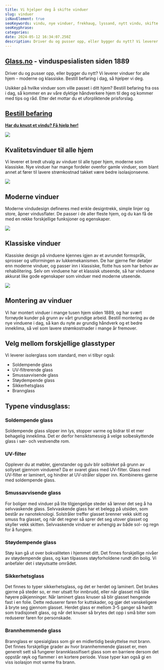 ```yaml
---
title: Vi hjelper deg å skifte vinduer
slug: vinduer
isNavElement: true
seoKeywords: vindu, nye vinduer, frekhaug, lyssand, nytt vindu, skifte vindu, lavere strømkostnad
seoKeyphrase: 
categories: 
date: 2024-05-12 16:34:07.250Z
description: Driver du og pusser opp, eller bygger du nytt? Vi leverer vinduer for alle hjem - moderne og klassiske. Bestill befaring i dag, så hjelper vi deg.
---
```


## [Glass.no](http://Glass.no) - vinduspesialisten siden 1889

Driver du og pusser opp, eller bygger du nytt? Vi leverer vinduer for alle hjem - moderne og klassiske. Bestill befaring i dag, så hjelper vi deg.

Usikker på hvilke vinduer som ville passet i ditt hjem? Bestill befaring fra oss i dag, så kommer en av våre dyktige håndverkere hjem til deg og kommer med tips og råd. Etter det mottar du et uforpliktende prisforslag.

## [Bestill befaring](https://www.glass.no/kontakt)



[**Har du knust et vindu? Få hjelp her!**](/odelagt-vindusglass)



![](https://cdn.sanity.io/images/csbn9wp4/transformed-data/21ccd8cfaed7e16e0f39c0149b4108c45525dfad-3827x2552.jpg)

## Kvalitetsvinduer til alle hjem

Vi leverer et bredt utvalg av vinduer til alle typer hjem, moderne som klassiske. Nye vinduer har mange fordeler ovenfor gamle vinduer, som blant annet at fører til lavere strømkostnad takket være bedre isolasjonsevne.



![](https://cdn.sanity.io/images/csbn9wp4/transformed-data/dd1e60826451e1814f1db63f195a2276e8fc2755-1500x2250.jpg)

## Moderne vinduer

Moderne vindudesign defineres med enkle designtrekk, simple linjer og store, åpner vindusflater. De passer i de aller fleste hjem, og du kan få de med en rekke forskjellige funksjoner og egenskaper.



![](https://cdn.sanity.io/images/csbn9wp4/transformed-data/b2e1b4eb47098d64ae5798e79466e39b77d02af9-3827x2552.jpg)

## Klassiske vinduer

Klassiske design på vinduene kjennes igjen av et avrundet formspråk, sprosser og utformingen av lukkemekanismen. De har gjerne fler detaljer enn moderne vinduer, og passer inn i klassiske, flotte hus som har behov av rehabilitering. Selv om vinduene har et klassisk utseende, så har vinduene akkurat like gode egenskaper som vinduer med moderne utseende.



![](https://cdn.sanity.io/images/csbn9wp4/transformed-data/1db020400af126626165a5cc7401e069077078dd-7300x4872.jpg)

## Montering av vinduer

Vi har montert vinduer i mange tusen hjem siden 1889, og har svært fornøyde kunder på grunn av vårt grundige arbeid. Bestill montering av de nye vinduene i dag, så kan du nyte av grundig håndverk og et bedre inneklima, så vel som lavere strømkostnader i mange år fremover.

## Velg mellom forskjellige glasstyper

Vi leverer isolerglass som standard, men vi tilbyr også:

* Soldempende glass
* UV-filtrerende glass
* Smussavvisende glass
* Støydempende glass
* Sikkerhetsglass
* Brannglass

## Typene vindusglass:

### Soldempende glass

Soldempende glass slipper inn lys, stopper varme og bidrar til et mer behagelig inneklima. Det er derfor hensiktsmessig å velge solbeskyttende glass i sør- och vestvendte rom.

### UV-filter

Opplever du at møbler, gjenstander og gulv blir solbleket på grunn av sollyset gjennom vinduene? Da er svaret glass med UV-filter. Glass med UV-filter er laminert, og hindrer at UV-stråler slipper inn. Kombineres gjerne med soldempende glass.

### Smussavvisende glass

For boliger med vinduer på lite tilgjengelige steder så lønner det seg å ha selvvaskende glass. Selvvaskende glass har et belegg på utsiden, som består av nanoteknologi. Solstråler treffer glasset brenner vekk skitt og smuss fra glasset, og når det regner så sprer det seg utover glasset og skyller vekk skitten. Selvvaskende vinduer er avhengig av både sol- og regn for å fungere.

### Støydempende glass

Støy kan gå ut over bokvaliteten i hjemmet ditt. Det finnes forskjellige nivåer av støydempende glass, og kan tilpasses støyforholdene rundt din bolig. Vi anbefaler det i støyutsatte området.

### Sikkerhetsglass

Det finnes to typer sikkerhetsglass, og det er herdet og laminert. Det brukes gjerne på steder so, er mer utsatt for innbrudd, eller når glasset må tåle høyere påkjenninger. Når laminert glass knuser så blir glasset hengende fast i en folie. Dette reduserer faren for kuttskader, og gjør det vanskeligere å bryte seg gjennom glasset. Herdet glass er mellom 3-5 ganger så hardt som tradisjonelt glass, og når det knuser så brytes det opp i små biter som reduserer faren for personskade.

### Brannhemmende glass

Brannglass er spesialglass som gir en midlertidig beskyttelse mot brann. Det finnes forskjellige grader av hvor brannhemmende glasset er, men generelt sett så fungerer brannklassifisert glass som en barriere dersom det oppstår røyk og flammer i en kortere periode. Visse typer kan også gi en viss isolasjon mot varme fra brann.
